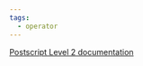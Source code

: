 ```yaml
---
tags:
  - operator
---
```

[Postscript Level 2 documentation](https://hepunx.rl.ac.uk/~adye/psdocs/ref/PSL2f.html#for)